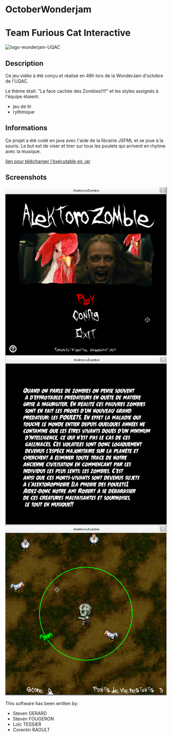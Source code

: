 # OctoberWonderjam
# Team Furious Cat Interactive
![logo-wonderjam-UQAC](https://bytebucket.org/furiouscatinteractive/octobergamejam/raw/f2e26b59ca43dd67bcef464f331c7f8e04072fd9/gamejam.png?token=8a4df7469fd404ab17a3e4a6cddd933bb574eecb)


## Description
Ce jeu vidéo à été conçu et réalisé en 48h lors de la WonderJam d'octobre de l'UQAC.

Le thème était: "La face cachée des Zombies!!!!" et les styles assignés à l'équipe étaient:
* jeu de tir 
* rythmique 

## Informations
Ce projet a été codé en java avec l'aide de la librairie JSFML et se joue à la souris.
Le but est de viser et tirer sur tous les poulets qui arrivent en rhytme avec la musique.

[lien pour télécharger l'éxécutable en .jar](https://www.dropbox.com/s/aku53hdu9udbgyz/AlektoroZombie%20-%20WonderJam.zip?dl=0)

## Screenshots

![screen1](rsc/img/screen1.png)
![screen3](rsc/img/screen3.png)
![screen2](rsc/img/screen2.png)

This software has been written by:
* Steven GERARD
* Steven FOUGERON
* Loïc TESSIER
* Corentin RAOULT

